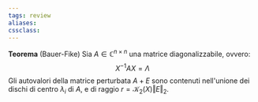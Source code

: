 ```yaml
---
tags: review
aliases:
cssclass:
---
```

 
**Teorema** (Bauer-Fike) Sia $A\in\mathbb{C}^{n\times n}$ una matrice diagonalizzabile, ovvero:
$$
X^{-1}AX=\Lambda
$$
Gli autovalori della matrice perturbata $A+E$ sono contenuti nell'unione dei dischi di centro $\lambda_i$ di $A$, e di raggio $r = \mathcal{K}_2(X)\Vert E \Vert_2$.

